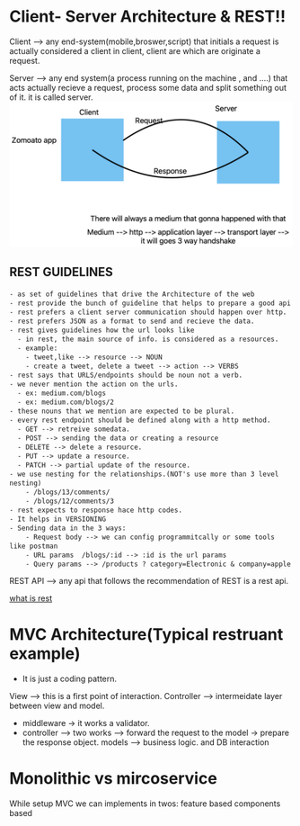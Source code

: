 # Client- Server Architecture & REST!!

Client --> any end-system(mobile,broswer,script) that initials a request is actually considered a client
 in client, client are  which are originate a request.

 Server --> any end system(a process running on the machine , and ....) that acts actually recieve a request, process some data and split something out of it.
 it is called server.
 ![client-server](image.png)

## REST GUIDELINES
    - as set of guidelines that drive the Architecture of the web
    - rest provide the bunch of guideline that helps to prepare a good api
    - rest prefers a client server communication should happen over http.
    - rest prefers JSON as a format to send and recieve the data.
    - rest gives guidelines how the url looks like
      - in rest, the main source of info. is considered as a resources.
      - example:
        - tweet,like --> resource --> NOUN
        - create a tweet, delete a tweet --> action --> VERBS
    - rest says that URLS/endpoints should be noun not a verb.
    - we never mention the action on the urls.
      - ex: medium.com/blogs
      - ex: medium.com/blogs/2
    - these nouns that we mention are expected to be plural.
    - every rest endpoint should be defined along with a http method.
      - GET --> retreive somedata.
      - POST --> sending the data or creating a resource
      - DELETE --> delete a resource.
      - PUT --> update a resource.
      - PATCH --> partial update of the resource.
    - we use nesting for the relationships.(NOT's use more than 3 level nesting)
        - /blogs/13/comments/
        - /blogs/12/comments/3
    - rest expects to response hace http codes.
    - It helps in VERSIONING 
    - Sending data in the 3 ways:
        - Request body --> we can config programmitcally or some tools like postman
        - URL params  /blogs/:id --> :id is the url params
        - Query params --> /products ? category=Electronic & company=apple 

REST API --> any api that follows the recommendation of REST is a rest api.

[what is rest](https://www.codecademy.com/article/what-is-rest)



# MVC Architecture(Typical restruant example)
  - It is just a coding pattern.

View --> this is a first point of interaction.
Controller --> intermeidate layer between view and model.
  - middleware -> it works a validator.
  - controller --> two works  --> forward the request to the model -> prepare the response object. 
models --> business logic. and DB interaction



# Monolithic vs mircoservice


While setup MVC we can implements in twos:
 feature based
 components based